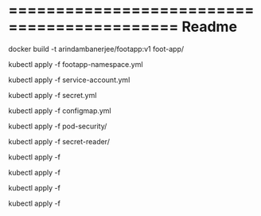 ============================================
Readme
============================================

docker build -t arindambanerjee/footapp:v1 foot-app/

kubectl apply -f footapp-namespace.yml

kubectl apply -f service-account.yml

kubectl apply -f secret.yml

kubectl apply -f configmap.yml

kubectl apply -f pod-security/

kubectl apply -f secret-reader/

kubectl apply -f 

kubectl apply -f 

kubectl apply -f 

kubectl apply -f 